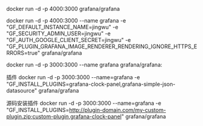 docker run -d -p 4000:3000 grafana/grafana


docker run -d -p 4000:3000 --name grafana -e "GF_DEFAULT_INSTANCE_NAME=jingwu" -e "GF_SECURITY_ADMIN_USER=jingwu" -e "GF_AUTH_GOOGLE_CLIENT_SECRET=jingwu" -e "GF_PLUGIN_GRAFANA_IMAGE_RENDERER_RENDERING_IGNORE_HTTPS_ERRORS=true" grafana/grafana

docker run -d -p 3000:3000 --name grafana grafana/grafana:<version number>

插件
docker run -d -p 3000:3000 --name=grafana -e "GF_INSTALL_PLUGINS=grafana-clock-panel,grafana-simple-json-datasource" grafana/grafana

源码安装插件
docker run -d -p 3000:3000 --name=grafana -e "GF_INSTALL_PLUGINS=http://plugin-domain.com/my-custom-plugin.zip;custom-plugin,grafana-clock-panel" grafana/grafana